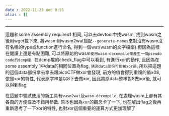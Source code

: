 ```yaml
---
date : 2022-11-23 Wed 0:55
alias : []
---
```

---

這題和some assembly required1 相同, 可以去devtool中找wasm, 找到wasm之後用wget載下來, 將wasm用wasm2wat搭配`--generate-names`來對沒有wasm沒有名稱的type或function進行命名, 得到一個wat(wasm的文字檔案).但因為這樣在閱讀上還是有點困難, 可以將原始的wasm`使用wasm-decompile來產生一個pseudo code的dcmp檔.` 在dcmp檔的check_flag中可以看到, 有進行xor的動作, 且因為在some assembly 1中data的相同位置為flag, `猜測data部份可能被xor過`, 所以把這題的這個data部份拿去拿去跟picoCTF做xor會發現, 前方的值會得到重複的值x08, 依照xor的特性, 代表原字串是以8下去做xor, 因此將原data整串對8做xor後, 就可以得到flag.

在這題中嘗試使用的新工具有`wasm2wat`及`wasm-decompile`, 在處理wasm上都有其各自的方便性及不錯用參數.
原本也因為`xor`的觀念卡了一下, 也在解出flag之後再重新思考了一下xor的特性, 也對xor這個重要的運算方式更加理解了
